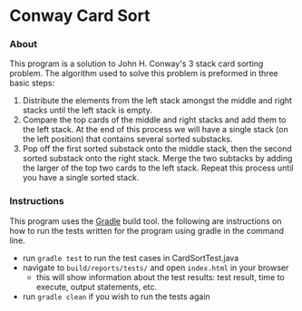 # Conway Card Sort
### About
This program is a solution to John H. Conway's 3 stack card sorting problem.
The algorithm used to solve this problem is preformed in three basic steps:

1. Distribute the elements from the left stack amongst the middle and right stacks
until the left stack is empty.
2. Compare the top cards of the middle and right stacks and add them to the left stack.
At the end of this process we will have a single stack (on the left position) that contains several sorted substacks.
3. Pop off the first sorted substack onto the middle stack, then the second sorted substack onto the right stack.
Merge the two subtacks by adding the larger of the top two cards to the left stack. Repeat this process until
you have a single sorted stack.

### Instructions
This program uses the [Gradle](http://gradle.org) build tool.
the following are instructions on how to run the tests written for the program using gradle in the command line. 
* run `gradle test` to run the test cases in CardSortTest.java
* navigate to `build/reports/tests/` and open `index.html` in your browser
  * this will show information about the test results: test result, time to execute, output statements, etc.
* run `gradle clean` if you wish to run the tests again 
